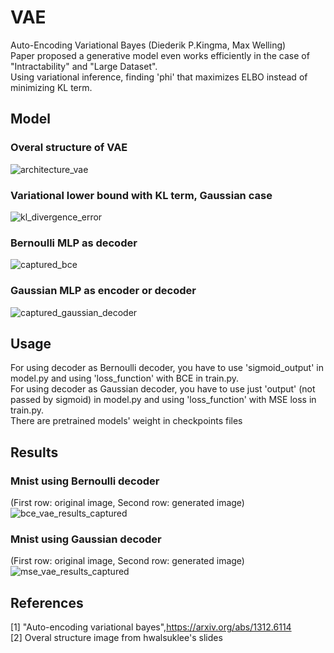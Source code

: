 # VAE  
Auto-Encoding Variational Bayes (Diederik P.Kingma, Max Welling)  
Paper proposed a generative model even works efficiently in the case of "Intractability" and "Large Dataset".  
Using variational inference, finding 'phi' that maximizes ELBO instead of minimizing KL term.



## Model  
### Overal structure of VAE  
![architecture_vae](https://user-images.githubusercontent.com/62690984/182337285-b868876d-625b-420d-a470-5993583f6dee.png)  
### Variational lower bound with KL term, Gaussian case  
![kl_divergence_error](https://user-images.githubusercontent.com/62690984/182335350-f08be8d0-a6e8-40f5-8aa0-56dc488c0323.png)  
### Bernoulli MLP as decoder  
![captured_bce](https://user-images.githubusercontent.com/62690984/182336371-5ac08068-7854-4682-ba38-d1cd53f45ebc.png)  
### Gaussian MLP as encoder or decoder  
![captured_gaussian_decoder](https://user-images.githubusercontent.com/62690984/182336474-e327c3b5-732c-419f-afed-0fda81fa0d7c.png)  
## Usage  
For using decoder as Bernoulli decoder, you have to use 'sigmoid_output' in model.py and using 'loss_function' with BCE in train.py.    
For using decoder as Gaussian decoder, you have to use just 'output' (not passed by sigmoid) in model.py and using 'loss_function' with MSE loss in train.py.  
There are pretrained models' weight in checkpoints files  
## Results  
### Mnist using Bernoulli decoder   
(First row: original image, Second row: generated image)  
![bce_vae_results_captured](https://user-images.githubusercontent.com/62690984/182333540-4cd6474e-2b63-4985-81e1-4d6ef88e116f.png)  
### Mnist using Gaussian decoder  
(First row: original image, Second row: generated image)    
![mse_vae_results_captured](https://user-images.githubusercontent.com/62690984/182333609-7eeda44b-e489-4355-9fb9-f18ad735b75a.png)



## References  
[1] "Auto-encoding variational bayes",https://arxiv.org/abs/1312.6114  
[2] Overal structure image from hwalsuklee's slides  
